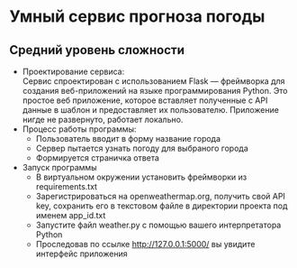 # Умный сервис прогноза погоды
## Средний уровень сложности
- Проектирование сервиса: <br />
    Сервис спроектирован с использованием Flask — фреймворка для создания веб-приложений на языке программирования Python.
    Это простое веб приложение, которое вставляет полученные с API данные в шаблон и предоставляет их пользователю.
    Приложение нигде не развернуто, работает локально.
- Процесс работы программы: <br />
    + Пользователь вводит в форму название города
    + Сервер пытается узнать погоду для выбраного города
    + Формируется страничка ответа
- Запуск программы
    + В виртуальном окружении установить фреймворки из requirements.txt
    + Зарегистрироваться на openweathermap.org, получить свой API key, сохранить его в текстовом файле в директории проекта под именем app_id.txt
    + Запустите файл weather.py с помощью вашего интерпретатора Python
    + Проследовав по ссылке http://127.0.0.1:5000/ вы увидите интерфейс приложения
